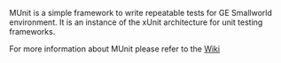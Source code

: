 MUnit is a simple framework to write repeatable tests for GE Smallworld environment.
It is an instance of the xUnit architecture for unit testing frameworks.

For more information about MUnit please refer to the [Wiki](https://github.com/OpenSmallworld/munit/wiki)
